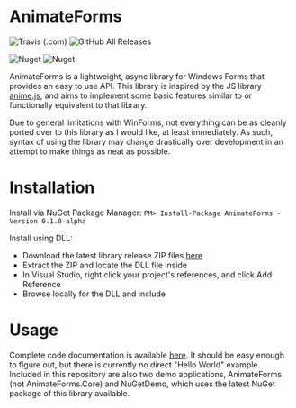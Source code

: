 # AnimateForms

![Travis (.com)](https://img.shields.io/travis/com/SDBagel/AnimateForms.svg?style=flat-square) ![GitHub All Releases](https://img.shields.io/github/downloads/SDBagel/AnimateForms/total.svg?style=flat-square)

![Nuget](https://img.shields.io/nuget/v/AnimateForms.svg?style=flat-square)  ![Nuget](https://img.shields.io/nuget/dt/AnimateForms.svg?label=nuget%20downloads&style=flat-square)

AnimateForms is a lightweight, async library for Windows Forms that provides an easy to use API. This library is inspired by the JS library [anime.js](https://animejs.com), and aims to implement some basic features similar to or functionally equivalent to that library.

Due to general limitations with WinForms, not everything can be as cleanly ported over to this library as I would like, at least immediately. As such, syntax of using the library may change drastically over development in an attempt to make things as neat as possible.

# Installation

Install via NuGet Package Manager: `PM> Install-Package AnimateForms -Version 0.1.0-alpha`

Install using DLL:
- Download the latest library release ZIP files [here](https://github.com/SDBagel/AnimateForms/releases)
- Extract the ZIP and locate the DLL file inside
- In Visual Studio, right click your project's references, and click Add Reference
- Browse locally for the DLL and include

# Usage

Complete code documentation is available [here](https://sdbagel.github.io/AnimateForms/). It should be easy enough to figure out, but there is currently no direct "Hello World" example. Included in this repository are also two demo applications, AnimateForms (not AnimateForms.Core) and NuGetDemo, which uses the latest NuGet package of this library available.
